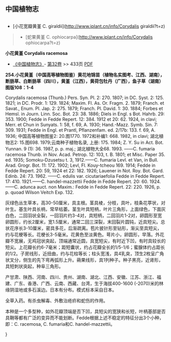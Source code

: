 
## 中国植物志

## 
* [小花宽瓣黄堇  C.  giraldii](http://www.iplant.cn/info/Corydalis giraldii?t=z)
> * [蛇果黄堇  C.  ophiocarpa](http://www.iplant.cn/info/Corydalis ophiocarpa?t=z)

**小花黄堇 Corydalis racemosa**

* [《中国植物志》](http://www.iplant.cn/frps)- [第32卷](http://www.iplant.cn/frps/vol/32) >> 433页 [PDF](http://www.iplant.cn/frps/pdf/32/433.pdf)

**254.小花黄堇（中国高等植物图鉴）黄花地锦苗（植物名实图考、江西、湖南），断肠草、白断肠草（四川），黄堇（江西），黄荷包牡丹（广西），鱼子草（湖南）图版108：1-4**

Corydalis racemosa (Thunb.) Pers. Syn. Pl. 2: 270. 1807; in DC. Syst. 2: 125. 1821; in DC. Prodr. 1: 129. 1824; Maxim. Fl. As. Or. Fragm. 2. 1879; Franch. et Savat., Enum. Pl. Jap. 2: 275. 1879; Franch. Pl. David. 1: 30. 1884; Forbes et Hemsl. in Journ. Linn. Soc. Bot. 23: 38. 1886; Diels in Engl. s Bot. Hahrb. 29: 353. 1900; Fedde in Fedde Repert. 12: 384. 1912 et 20: 62. 1924, in clavi; Merr. et Chun in Sunyats. 1: 58, f. 69, A. 1930; Hand.-Mazz. Symb. Sin. 7: 309. 1931; Fedde in Engl. et Prantl, Pflanzenfam. ed. 2/17b: 133. f. 69, A. 1936; 中国高等植物图鉴2: 20.图1770. 1972和补编1: 668. 1982, in clavi; 湖北植物志2: 15.图698. 1979;云南种子植物名录, 上册: 175. 1984; Z. Y. Su in Act. Bot. Yunnan. 9 (1): 36. 1987, p. p. maj.; 湖北植物大全68. 1993. ——C. fumaria racemosa Thunb. in Nov. Acad. Petrop. 12: 103, t. B. 1801; et Misc. Paper 35. ed. 1935; Somoku-Dzusetsu t. 3, 1912.——C. fumaria Levl. et Van, in Bull. Arad. Grogr. Bot. 11: 172. 1902; Levl, Fl. Kouy-tcheou 169. 1914; Fedde in Fedde Repert. 20: 59, 1924 et 22: 182. 1926; Lauener in Not. Roy. Bot. Gard. Edinb. 24: 73. 1962. ——C. edulis var. cicutariaefolia Fedde in Fedde Repert. 17: 410. 1921.——C. handel-mazzettii Fedde in Fedde Repert. 20: 60. 1924.——C. adunca auct. non Maxim.: Fedde in Fedde Repert. 22: 220. 1926, p. p. quoad Wilson Veitch Exp. 132.

灰绿色丛生草本，高30-50厘米，具主根。茎具棱，分枝，具叶，枝条花葶状，对叶生。基生叶具长柄，常早枯萎。茎生叶具短柄，叶片三角形，上面绿色，下面灰白色，二回羽状全裂，一回羽片约3-4对，具短柄，二回羽片1-2对，卵圆形至宽卵圆形，约长2厘米，宽1.5厘米，通常二回三深裂，末回裂片圆钝，近具短尖。总状花序长3-10厘米，密具多花，后渐疏离。苞片披针形至钻形，渐尖至具短尖，约与花梗等长。花梗长3-5毫米。花黄色至淡黄色。萼片小，卵圆形，早落。外花瓣不宽展，无鸡冠状突起，顶端通常近圆，具宽短尖，有时近下凹，有时具较长的短尖。上花瓣长约6-7毫米；距短囊状，约占花瓣全长的1/5-1/6；蜜腺体约占距长的1/2。子房线形，近扭曲，约与花柱等长；柱头宽浅，具4乳突，顶生2枚呈广角状叉分，侧生的先下弯再弧形上升。蒴果线形，具1列种子。种子黑亮，近肾形，具短刺状突起，种阜三角形。

产甘肃、陕西、河南、四川、贵州、湖南、湖北、江西、安徽、江苏、浙江、福建、广东、香港、广西、云南、西藏、台湾，生于海拔400-1600 (-2070)米的林缘阴湿地或多石溪边。日本有分布。模式标本采自日本。

全草入药。有杀虫解毒、外敷治疮疥和蛇伤的作用。

本种是一个多型种，如外花瓣顶端是否下凹，具短尖的宽狭和长短，叶柄基部是否具鞘等都有广泛的变异而不能划断。Fedde根据上述不稳定的特征分出3个小种，即：C. racemosa, C. fumaria和C. handel-mazzettii。

}
